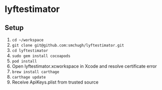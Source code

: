 # lyftestimator

## Setup
1. `cd ~/workspace`
2. `git clone git@github.com:smchugh/lyftestimator.git`
3. `cd lyftestimator`
4. `sudo gem install cocoapods`
5. `pod install`
6. Open lyftestimator.xcworkspace in Xcode and resolve certificate error
7. `brew install carthage`
8. `carthage update`
9. Receive ApiKeys.plist from trusted source
